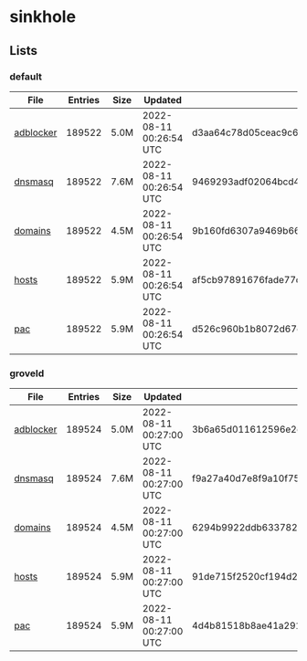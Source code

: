# sinkhole

## Lists

### default

|File|Entries|Size|Updated|Hash|
|-|-|-|-|-|
|[adblocker](https://raw.githubusercontent.com/groveld/sinkhole/lists/default/adblocker.txt)|189522|5.0M|2022-08-11 00:26:54 UTC|d3aa64c78d05ceac9c62291a7bb2d0a64fb70f6d411aa2cd8f9bad68259c8d37|
|[dnsmasq](https://raw.githubusercontent.com/groveld/sinkhole/lists/default/dnsmasq.txt)|189522|7.6M|2022-08-11 00:26:54 UTC|9469293adf02064bcd4c7397456943bf6af0fe0d45ad32afd04e853769b5f41e|
|[domains](https://raw.githubusercontent.com/groveld/sinkhole/lists/default/domains.txt)|189522|4.5M|2022-08-11 00:26:54 UTC|9b160fd6307a9469b66754ee055bc14b7bcf94c4ddd755da2df1980e396051e0|
|[hosts](https://raw.githubusercontent.com/groveld/sinkhole/lists/default/hosts.txt)|189522|5.9M|2022-08-11 00:26:54 UTC|af5cb97891676fade77df2ec60e75738bd7bde74adc4259e5db04d7f95e83f89|
|[pac](https://raw.githubusercontent.com/groveld/sinkhole/lists/default/pac.txt)|189522|5.9M|2022-08-11 00:26:54 UTC|d526c960b1b8072d67efc55c82b18b1a8bd979e1cc2955547ec17a691c129c84|

### groveld

|File|Entries|Size|Updated|Hash|
|-|-|-|-|-|
|[adblocker](https://raw.githubusercontent.com/groveld/sinkhole/lists/groveld/adblocker.txt)|189524|5.0M|2022-08-11 00:27:00 UTC|3b6a65d011612596e2d841a8bd8c5da4249c28338b9e7748d398e1d6c40d26ac|
|[dnsmasq](https://raw.githubusercontent.com/groveld/sinkhole/lists/groveld/dnsmasq.txt)|189524|7.6M|2022-08-11 00:27:00 UTC|f9a27a40d7e8f9a10f759de25ad2cfc86a4c105381957e43dbecb1b4035705fc|
|[domains](https://raw.githubusercontent.com/groveld/sinkhole/lists/groveld/domains.txt)|189524|4.5M|2022-08-11 00:27:00 UTC|6294b9922ddb633782d78f030c75b608040838b9905e801b3aec2515ca29c0ee|
|[hosts](https://raw.githubusercontent.com/groveld/sinkhole/lists/groveld/hosts.txt)|189524|5.9M|2022-08-11 00:27:00 UTC|91de715f2520cf194d288ba50c791182b14644781522f65c333d6f13f077b8c6|
|[pac](https://raw.githubusercontent.com/groveld/sinkhole/lists/groveld/pac.txt)|189524|5.9M|2022-08-11 00:27:00 UTC|4d4b81518b8ae41a2915bd8b69abe84d8f9e9cf03cfa87be7cfc2e9a6a39355c|
